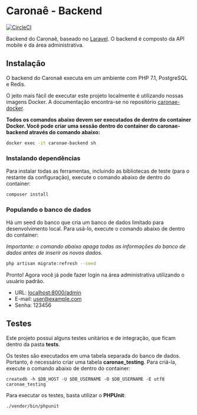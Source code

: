 # Caronaê - Backend

[![CircleCI](https://circleci.com/gh/caronae/caronae-backend.svg?style=svg)](https://circleci.com/gh/caronae/caronae-backend)

Backend do Caronaê, baseado no [Laravel](https://github.com/laravel/laravel). O backend é
composto da API mobile e da área administrativa.


## Instalação

O backend do Caronaê executa em um ambiente com PHP 7.1, PostgreSQL e Redis.

O jeito mais fácil de executar este projeto localmente é utilizando nossas imagens 
Docker. A documentação encontra-se no repositório [caronae-docker](https://github.com/caronae/caronae-docker).

**Todos os comandos abaixo devem ser executados de dentro do container Docker.
Você pode criar uma sessão dentro do container do caronae-backend através do comando abaixo:**

```bash
docker exec -it caronae-backend sh
```


### Instalando dependências

Para instalar todas as ferramentas, incluindo as bibliotecas de teste (para o restante da configuração),
execute o comando abaixo de dentro do container:

```bash
composer install
```


### Populando o banco de dados

Há um seed do banco que cria um banco de dados limitado para desenvolvimento local.
Para usá-lo, execute o comando abaixo de dentro do container:

_Importante: o comando abaixo apaga todas as informações do banco de dados antes de
inserir os novos dados._

```bash
php artisan migrate:refresh --seed
```

Pronto! Agora você já pode fazer login na área administrativa utilizando o usuário
padrão.

* URL: [localhost:8000/admin](http://localhost:8000/admin)
* E-mail: user@example.com
* Senha: 123456


## Testes

Este projeto possui alguns testes unitários e de integração, que ficam dentro da
pasta **tests**.

Os testes são executados em uma tabela separada do banco de dados. Portanto, é necessário criar uma tabela **caronae_testing**.
Para criá-la, execute o comando abaixo de dentro do container:

```
createdb -h $DB_HOST -U $DB_USERNAME -O $DB_USERNAME -E utf8 caronae_testing
```

Para executar os testes, basta utilizar o **PHPUnit**:

```
./vendor/bin/phpunit
```
